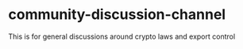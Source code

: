 # community-discussion-channel
This is for general discussions around crypto laws and export control
